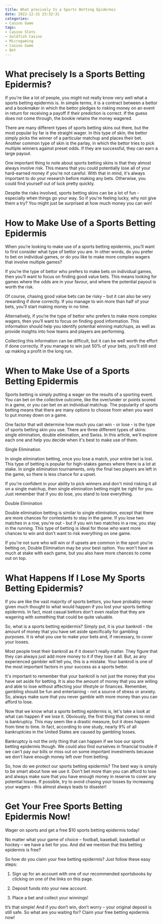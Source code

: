 ```yaml
---
title: What precisely Is a Sports Betting Epidermis 
date: 2022-12-31 23:32:31
categories:
- Casino Game
tags:
- Casino Slots
- Goldfish Casino
- Microgaming
- Casino Game
- Bet
---
```



#  What precisely Is a Sports Betting Epidermis? 

If you're like a lot of people, you might not really know very well what a sports betting epidermis is. In simple terms, it is a contract between a bettor and a bookmaker in which the bettor pledges to risking money on an event in return for receiving a payoff if their prediction is correct. If the guess does not come through, the bookie retains the money wagered. 

There are many different types of sports betting skins out there, but the most popular by far is the straight wager. In this type of skin, the bettor simply picks the winner of a particular matchup and places their bet. Another common type of skin is the parlay, in which the bettor tries to pick multiple winners against preset odds. If they are successful, they can earn a large payout. 

One important thing to note about sports betting skins is that they almost always involve risk. This means that you could potentially lose all of your hard-earned money if you're not careful. With that in mind, it's always important to do your research before making any bets. Otherwise, you could find yourself out of luck pretty quickly. 

Despite the risks involved, sports betting skins can be a lot of fun - especially when things go your way. So if you're feeling lucky, why not give them a try? You might just be surprised at how much money you can win!

#  How to Make Use of a Sports Betting Epidermis 

When you’re looking to make use of a sports betting epidermis, you’ll want to first consider what type of bettor you are. In other words, do you prefer to bet on individual games, or do you like to make more complex wagers that involve multiple games?

If you’re the type of bettor who prefers to make bets on individual games, then you’ll want to focus on finding good value bets. This means looking for games where the odds are in your favour, and where the potential payout is worth the risk.

Of course, chasing good value bets can be risky – but it can also be very rewarding if done correctly. If you manage to win more than half of your bets, you’ll start making money in no time.

Alternatively, if you’re the type of bettor who prefers to make more complex wagers, then you’ll want to focus on finding good information. This information should help you identify potential winning matchups, as well as provide insights into how teams and players are performing.

Collecting this information can be difficult, but it can be well worth the effort if done correctly. If you manage to win just 50% of your bets, you’ll still end up making a profit in the long run.

#  When to Make Use of a Sports Betting Epidermis 

Sports betting is simply putting a wager on the results of a sporting event. You can bet on the collective outcome, like the over/under or points scored in a game, or you can bet on an individual matchup. The popularity of sports betting means that there are many options to choose from when you want to put money down on a game.

One factor that will determine how much you can win - or lose - is the type of sports betting skin you use. There are three different types of skins: single elimination, double elimination, and Swiss. In this article, we'll explore each one and help you decide when it's best to make use of them.

Single Elimination

In single elimination betting, once you lose a match, your entire bet is lost. This type of betting is popular for high-stakes games where there is a lot at stake. In single elimination tournaments, only the final two players are left in the game, so there is less chance for a upset.

If you're confident in your ability to pick winners and don't mind risking it all on a single matchup, then single elimination betting might be right for you. Just remember that if you do lose, you stand to lose everything.

Double Elimination

Double elimination betting is similar to single elimination, except that there are more chances for contestants to stay in the game. If you lose two matches in a row, you're out - but if you win two matches in a row, you stay in the running. This type of betting is ideal for those who want more chances to win and don't want to risk everything on one game.

If you're not sure who will win or if upsets are common in the sport you're betting on, Double Elimination may be your best option. You won't have as much at stake with each game, but you also have more chances to come out on top.

#  What Happens If I Lose My Sports Betting Epidermis? 

If you are like the vast majority of sports bettors, you have probably never given much thought to what would happen if you lost your sports betting epidermis. In fact, most casual bettors don't even realize that they are wagering with something that could be quite valuable.

So, what is a sports betting epidermis? Simply put, it is your bankroll - the amount of money that you have set aside specifically for gambling purposes. It is what you use to make your bets and, if necessary, to cover your losses.

Most people treat their bankroll as if it doesn't really matter. They figure that they can always just add more money to it if they lose it all. But, as any experienced gambler will tell you, this is a mistake. Your bankroll is one of the most important factors in your success as a sports bettor.

It's important to remember that your bankroll is not just the money that you have set aside for betting. It is also the amount of money that you are willing and able to lose without affecting your lifestyle or finances. Remember, gambling should be fun and entertaining - not a source of stress or anxiety. So, always make sure that you never gamble with more money than you can afford to lose.

Now that we know what a sports betting epidermis is, let's take a look at what can happen if we lose it. Obviously, the first thing that comes to mind is bankruptcy. This may seem like a drastic measure, but it does happen from time to time. In fact, according to one study, nearly 9% of all bankruptcies in the United States are caused by gambling losses.

Bankruptcy is not the only thing that can happen if we lose our sports betting epidermis though. We could also find ourselves in financial trouble if we can't pay our bills or miss out on some important investments because we don't have enough money left over from betting.

So, how do we protect our sports betting epidermis? The best way is simply to be smart about how we use it. Don't bet more than you can afford to lose and always make sure that you have enough money in reserve to cover any potential losses. If possible, try to avoid chasing your losses by increasing your wagers - this almost always leads to disaster!

#  Get Your Free Sports Betting Epidermis Now!

Wager on sports and get a free $10 sports betting epidermis today!

No matter what your game of choice – football, baseball, basketball or hockey – we have a bet for you. And did we mention that this betting epidermis is free?

So how do you claim your free betting epidermis? Just follow these easy steps:

1) Sign up for an account with one of our recommended sportsbooks by clicking on one of the links on this page.

2) Deposit funds into your new account.

3) Place a bet and collect your winnings!

It’s that simple! And if you don’t win, don’t worry – your original deposit is still safe. So what are you waiting for? Claim your free betting epidermis now!